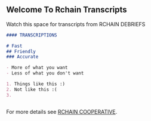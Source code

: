 ## Welcome To Rchain Transcripts

Watch this space for transcripts from RCHAIN DEBRIEFS


```markdown
#### TRANSCRIPTIONS

# Fast
## Friendly
### Accurate

- More of what you want
- Less of what you don't want

1. Things like this :)
2. Not like this :(
3. 



```

For more details see [RCHAIN COOPERATIVE](https://www.rchain.coop/).

